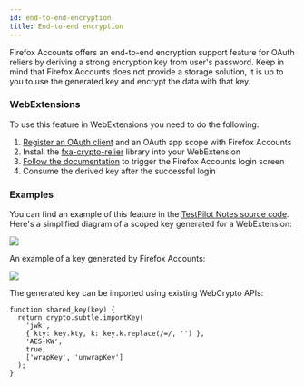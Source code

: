 ```yaml
---
id: end-to-end-encryption
title: End-to-end encryption
---
```


Firefox Accounts offers an end-to-end encryption support feature for OAuth reliers by deriving a strong encryption key from user's password. Keep in mind that Firefox Accounts does not provide a storage solution, it is up to you to use the generated key and encrypt the data with that key.

### WebExtensions

To use this feature in WebExtensions you need to do the following:

1.  [Register an OAuth client](https://developer.mozilla.org/en-US/docs/Mozilla/Tech/Firefox_Accounts/Introduction#OAuth_2.0_API) and an OAuth app scope with Firefox Accounts
2.  Install the [fxa-crypto-relier](https://github.com/mozilla/fxa-crypto-relier) library into your WebExtension
3.  [Follow the documentation](https://github.com/mozilla/fxa-crypto-relier/tree/master/docs) to trigger the Firefox Accounts login screen
4.  Consume the derived key after the successful login

### Examples

You can find an example of this feature in the [TestPilot Notes source code](https://github.com/mozilla/notes/blob/5be89e52956182e57356b7ba9102d57cdb72be6f/src/background.js#L53-L72). Here's a simplified diagram of a scoped key generated for a WebExtension:

![](https://www.lucidchart.com/publicSegments/view/53ce9405-4ab6-481f-b8fe-0d47c0d29723/image.jpeg)

An example of a key generated by Firefox Accounts: 

![](https://i.imgur.com/GdXHWVu.jpg)

The generated key can be imported using existing WebCrypto APIs:

```
function shared_key(key) {
  return crypto.subtle.importKey(
    'jwk',
    { kty: key.kty, k: key.k.replace(/=/, '') },
    'AES-KW',
    true,
    ['wrapKey', 'unwrapKey']
  );
}
```